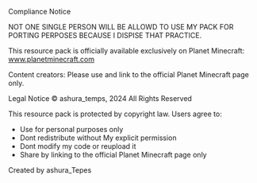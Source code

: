 Compliance Notice

NOT ONE SINGLE PERSON WILL BE ALLOWD TO USE MY PACK FOR PORTING PERPOSES BECAUSE I DISPISE THAT PRACTICE.


This resource pack is officially available exclusively on Planet Minecraft:
www.planetminecraft.com

Content creators: Please use and link to the official Planet Minecraft page only.

Legal Notice
© ashura_temps, 2024
All Rights Reserved

This resource pack is protected by copyright law. Users agree to:
- Use for personal purposes only
- Dont redistribute without My explicit permission
- Dont modify my code or reupload it
- Share by linking to the official Planet Minecraft page only

Created by ashura_Tepes
